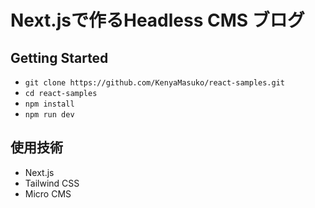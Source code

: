 # Next.jsで作るHeadless CMS ブログ

## Getting Started

- `git clone https://github.com/KenyaMasuko/react-samples.git`
- `cd react-samples`
- `npm install`
- `npm run dev`

## 使用技術

- Next.js
- Tailwind CSS
- Micro CMS
